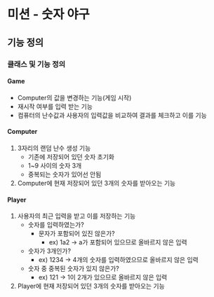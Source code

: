# 미션 - 숫자 야구

## 기능 정의

### 클래스 및 기능 정의

#### Game

- Computer의 값을 변경하는 기능(게임 시작)
- 재시작 여부를 입력 받는 기능
- 컴퓨터의 난수값과 사용자의 입력값을 비교하여 결과를 체크하고 이를 기능

#### Computer

1. 3자리의 랜덤 난수 생성 기능
    - 기존에 저장되어 있던 숫자 초기화
    - 1~9 사이의 숫자 3개
    - 중복되는 숫자가 있어선 안됨
2. Computer에 현재 저장되어 있던 3개의 숫자를 받아오는 기능

#### Player

1. 사용자의 최근 입력을 받고 이를 저장하는 기능
    - 숫자를 입력하였는가?
        - 문자가 포함되어 있진 않은가?
            - ex) 1a2 -> a가 포함되어 있으므로 올바르지 않은 입력
    - 숫자가 3개인가?
        - ex) 1234 -> 4개의 숫자를 입력하였으므로 올바르지 않은 입력
    - 숫자 중 중복된 숫자가 있지 않은가?
        - ex) 121 -> 1이 2개가 있으므로 올바르지 않은 입력
2. Player에 현재 저장되어 있던 3개의 숫자를 받아오는 기능